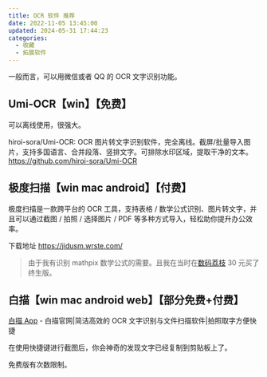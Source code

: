 ```yaml
---
title: OCR 软件 推荐
date: 2022-11-05 13:45:00
updated: 2024-05-31 17:44:23
categories:
  - 收藏
  - 拓展软件
---
```


一般而言，可以用微信或者 QQ 的 OCR 文字识别功能。

## Umi-OCR【win】【免费】

可以离线使用，很强大。

hiroi-sora/Umi-OCR: OCR 图片转文字识别软件，完全离线。截屏/批量导入图片，支持多国语言、合并段落、竖排文字。可排除水印区域，提取干净的文本。
<https://github.com/hiroi-sora/Umi-OCR>

## 极度扫描【win mac android】【付费】

极度扫描是一款跨平台的 OCR 工具，支持表格 / 数学公式识别、图片转文字，并且可以通过截图 / 拍照 / 选择图片 / PDF 等多种方式导入，轻松助你提升办公效率。

<!-- more -->

下载地址
<https://jidusm.wrste.com/>

> 由于我有识别 mathpix 数学公式的需要。且我在当时在[数码荔枝](https://store.lizhi.io) 30 元买了终生版。

## 白描【win mac android web】【部分免费+付费】

[白描 App](https://baimiao.uzero.cn) - 白描官网|简洁高效的 OCR 文字识别与文件扫描软件|拍照取字方便快捷

在使用快捷键进行截图后，你会神奇的发现文字已经复制到剪贴板上了。

免费版有次数限制。
